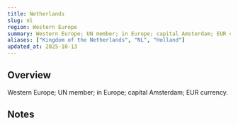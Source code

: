 ```yaml
---
title: Netherlands
slug: nl
region: Western Europe
summary: Western Europe; UN member; in Europe; capital Amsterdam; EUR currency.
aliases: ["Kingdom of the Netherlands", "NL", "Holland"]
updated_at: 2025-10-13
---
```


## Overview

Western Europe; UN member; in Europe; capital Amsterdam; EUR currency.

## Notes

<!-- Add your first note below -->
